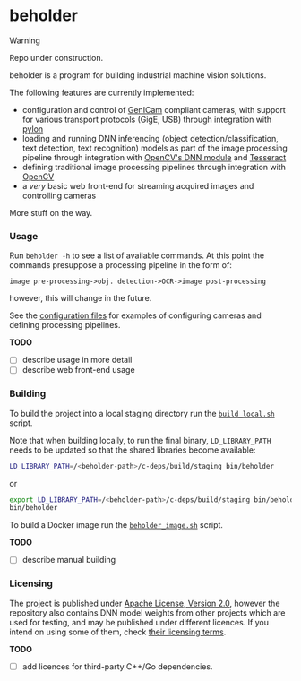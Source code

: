 # beholder

> [!Warning]
> Repo under construction.

beholder is a program for building industrial machine vision solutions.

The following features are currently implemented:
- configuration and control of [GenICam][genicam] compliant cameras, with
  support for various transport protocols (GigE, USB) through integration
  with [pylon][pylon]
- loading and running DNN inferencing (object detection/classification,
  text detection, text recognition) models as part of the image processing
  pipeline through integration with [OpenCV's DNN module][opencv-dnn] and
  [Tesseract][tesseract]
- defining traditional image processing pipelines through integration
  with [OpenCV][opencv]
- a _very_ basic web front-end for streaming acquired images and controlling
  cameras

More stuff on the way.

### Usage

Run `beholder -h` to see a list of available commands. At this point the
commands presuppose a processing pipeline in the form of:

    image pre-processing->obj. detection->OCR->image post-processing

however, this will change in the future.

See the [configuration files](cmd/testdata) for examples of configuring cameras
and defining processing pipelines.

**TODO**
- [ ] describe usage in more detail
- [ ] describe web front-end usage

### Building

To build the project into a local staging directory run the
[`build_local.sh`](scripts/build_local.sh) script.

Note that when building locally, to run the final binary, `LD_LIBRARY_PATH` needs
to be updated so that the shared libraries become available:

```sh
LD_LIBRARY_PATH=/<beholder-path>/c-deps/build/staging bin/beholder
```
or

```sh
export LD_LIBRARY_PATH=/<beholder-path>/c-deps/build/staging bin/beholder
bin/beholder
```

To build a Docker image run the [`beholder_image.sh`](scripts/beholder_image.sh)
script.

**TODO**
- [ ] describe manual building

### Licensing

The project is published under [Apache License, Version 2.0](https://www.apache.org/licenses/LICENSE-2.0),
however the repository also contains DNN model weights from other projects
which are used for testing, and may be published under different licences.
If you intend on using some of them, check [their licensing terms](test/assets/models/licenses).

**TODO**
- [ ] add licences for third-party C++/Go dependencies.


[genicam]: https://www.emva.org/standards-technology/genicam/
[pylon]: https://www.baslerweb.com/en/software/pylon/
[tesseract]: https://tesseract-ocr.github.io/
[opencv]: https://opencv.org
[opencv-dnn]: https://docs.opencv.org/4.10.0/d2/d58/tutorial_table_of_content_dnn.html
